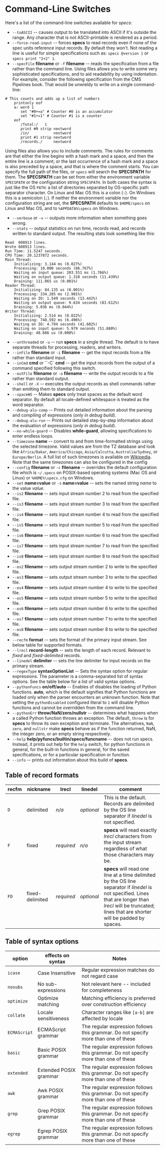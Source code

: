 # Command-Line Switches

Here's a list of the command-line switches available for *specs*:
* `--toASCII` -- causes output to be translated into ASCII if it's outside the range.
Any character that is not ASCII-printable is rendered as a period.
* `--force-read-input` -- forces **specs** to read records even if none of the spec units reference input records.  By default they won't.
Not reading a line is useful for simple specifications such as: `specs @version 1` or `specs print "2+2" 1`.
* `--specFile` **filename** or `-f` **filename** -- reads the specification from a file rather than the command line.
Using files allows you to write some very sophisticated specifications, and to aid readability by using indentation. For example, consider the following specification from the CMS Pipelines book.  That would be unwieldy to write on a single command-line:
```
# This counts and adds up a list of numbers
    printonly eof
    a: word 1
       set "#0+=a" # Counter #0 is an accumulator
       set "#1+=1" # Counter #1 is a counter
    eof
       /Total:/   1
       print #0 strip nextword
       /in/           nextword
       print #1 strip nextword
       /records./     nextword
``` 
Using files also allows you to include comments. The rules for comments are that either the line begins with a hash mark and a space, and then the entire line is a comment; or the last occurrence of a hash mark and a space is also preceded by a space, and that is where the comment starts. 
You can specify the full path of the files, or `specs` will search the **SPECSPATH** for them. The **SPECSPATH** can be set from either the environment variable `SPECSPATH` or the configuration string `SPECSPATH`. In both cases the syntax is just like the OS `PATH`: a list of directories separated by OS-specific path separator character. On Linux and Mac OS this is a colon (`:`). On Windows this is a semicolon (`;`).  If neither the environment variable nor the configuration string are set, the **SPECSPATH** defaults to `$HOME/specs` on Linux and Mac OS, and to `%APPDATA%\specs` on Windows.
* `--verbose` or `-v` -- outputs more information when something goes wrong.
* `--stats` -- output statistics on run time, records read, and records written to standard output. 
The resulting stats look something like this:
```
Read  608913 lines.
Wrote 608913 lines.
Run Time: 11.5247 seconds.
CPU Time: 20.1237872 seconds.
Main Thread:
	Initializing: 3.144 ms (0.027%)
	Processing: 10.000 seconds (86.767%)
	Waiting on input queue: 203.551 ms (1.766%)
	Waiting on output queue: 1.318 seconds (11.439%)
	Draining: 111.065 us (0.001%)
Reader Thread:
	Initializing: 84.135 us (0.001%)
	Processing: 334.285 ms (2.901%)
	Waiting on IO: 1.549 seconds (13.442%)
	Waiting on output queue: 9.634 seconds (83.612%)
	Draining: 5.036 ms (0.044%)
Writer Thread:
	Initializing: 2.514 ms (0.022%)
	Processing: 748.592 ms (6.496%)
	Waiting on IO: 4.794 seconds (41.602%)
	Waiting on input queue: 5.979 seconds (51.880%)
	Draining: 48.686 us (0.000%)
```
* `--unthreaded` or `-u` -- run **specs** in a single thread. The default is to have separate threads for processing, readers, and writers.
* `--inFile` **filename** or `-i` **filename** -- get the input records from a file rather than standard input.
* `--inCmd` **cmd** or ``-C` **cmd** -- get the input records from the output of a command specified following this switch.
* `--outFile` **filename** or `-o` **filename** -- write the output records to a file rather than standard output.
* `--shell` or `-X` -- executes the output records as shell commands rather than emitting them to standard output. 
* `--spaceWS` -- Makes **specs** only treat spaces as the default word separator. By default all locale-defined whitespace is treated as the word separator.
* `--debug-alu-comp` -- Prints out detailed information about the parsing and compiling of expressions (_only in debug build_).
* `--debug-alu-run` -- Prints out detailed step-by-step information about the evaluation of expressions (_only in debug build_).
* `--no-while-guard` -- Disables **while-guard**, allowing specifications to enter endless loops.
* `--timezone` **name** -- convert to and from time-formatted strings using the selected timezone. Valid values are from the TZ database and look like `Africa/Dakar`, `America/Chicago`, `Asia/Calcutta`, `Australia/Sydney`, or `Europe/Berlin`.  A full list of such timezones is available on [Wikipedia](https://en.wikipedia.org/wiki/List_of_tz_database_time_zones).  Note that the same timezones can also be configured in the config
* `--config` **filename** or `-c` **filename** -- overrides the default configuration file which is `~/.specs` on POSIX-based operating systems (Mac OS and Linux) or `%HOME%\specs.cfg` on Windows.
* `--set` **name=value** or `-s` **name=value** -- sets the named string *name* to the value *value*.
* `--is2` **filename** -- sets input stream number 2 to read from the specified file. 
* `--is3` **filename** -- sets input stream number 3 to read from the specified file. 
* `--is4` **filename** -- sets input stream number 4 to read from the specified file. 
* `--is5` **filename** -- sets input stream number 5 to read from the specified file. 
* `--is6` **filename** -- sets input stream number 6 to read from the specified file. 
* `--is7` **filename** -- sets input stream number 7 to read from the specified file. 
* `--is8` **filename** -- sets input stream number 8 to read from the specified file. 
* `--os2` **filename** -- sets output stream number 2 to write to the specified file.
* `--os3` **filename** -- sets output stream number 3 to write to the specified file.
* `--os4` **filename** -- sets output stream number 4 to write to the specified file.
* `--os5` **filename** -- sets output stream number 5 to write to the specified file.
* `--os6` **filename** -- sets output stream number 6 to write to the specified file.
* `--os7` **filename** -- sets output stream number 7 to write to the specified file.
* `--os8` **filename** -- sets output stream number 8 to write to the specified file.
* `--recfm` **format** -- sets the format of the primary input stream. See below table for supported formats.
* `--lrecl` **record-length** -- sets the length of each record. Relevant to *fixed* and *fixed-delimited* records.
* `--linedel` **delimiter** -- sets the line delimiter for input records on the primary stream.
* `--regexType` **syntaxOptionList** -- Sets the syntax option for regular expressions. The parameter is a comma-separated list of syntax options. See the table below for a list of valid syntax options.
* `--pythonFuncs` **on/off/auto** -- Enables of disables the loading of Python functions. **auto**, which is the default signifies that Python functions are loaded only when the parser encounters an unknown function. Note that setting the `pythonDisabled` configured literal to `1` will disable Python functions and cannot be overridden from the command line.
* `--pythonErr` **throw/NaN/zero/nullstr** -- determines what happens when a called Python function throws an exception. The default, `throw` is for **specs** to throw its own exception and terminate. The alternatives, `NaN`, `zero`, and `nullstr` make **specs** behave as if the function returned, NaN, the integer zero, or an empty string respectively.
* `--help` **help/pyfuncs/builtin/specs/funcname** -- does not run specs. Instead, it prints out help for the `help` switch, for python functions in general, for the built-in functions in general, for the saved specifications, or for a particular specification or function.
* `--info` -- prints out information about this build of **specs**.

## Table of record formats

|recfm|nickname|lrecl|linedel|comment|
|-----|--------|-----|-------|-------|
| `D` | delimited | *n/a* | *optional* | This is the default. Records are delimited by the OS line separator if *linedel* is not specified. |
| `F` | fixed | *required* | *n/a* | **specs** will read exactly *lrecl* characters from the input stream regardless of what those characters may be. |
| `FD` | fixed-delimited | *required* | *optional* | **specs** will read one line at a time delimited by the OS line separator if *linedel* is not specified. Lines that are longer than *lrecl* will be truncated; lines that are shorter will be padded by spaces. |

## Table of syntax options

|option|effects on syntax|Notes|
|------|-----------------|-----|
| `icase` | Case Insensitive | Regular expression matches do not regard case |
| `nosubs` | No sub-expressions | Not relevant here -- included for completeness |
| `optimize` | Optimize matching | Matching efficiency is preferred over construction efficiency |
| `collate` | Locale sensitiveness | Character ranges like `[a-b]` are affected by locale |
| `ECMAScript` | ECMAScript grammar | The regular expression follows this grammar. Do not specify more than one of these |
| `basic` | Basic POSIX grammar | The regular expression follows this grammar. Do not specify more than one of these |
| `extended` | Extended POSIX grammar | The regular expression follows this grammar. Do not specify more than one of these |
| `awk` | Awk POSIX grammar | The regular expression follows this grammar. Do not specify more than one of these |
| `grep` | Grep POSIX grammar | The regular expression follows this grammar. Do not specify more than one of these |
| `egrep` | Egrep POSIX grammar | The regular expression follows this grammar. Do not specify more than one of these |

